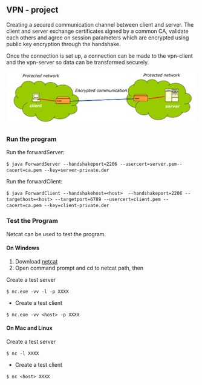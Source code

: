 ## VPN - project
Creating a secured communication channel between client and server. The client and server exchange certificates signed by a common CA, validate each others and agree on session parameters which are encrypted using public key encryption through the handshake.

Once the connection is set up, a connection can be made to the vpn-client and the vpn-server so data can be transformed securely.

![vpn netwrok ](https://github.com/5habeeb/VPN-Project/blob/master/vpn.png)

### Run the program
Run the forwardServer:
```
$ java ForwardServer --handshakeport=2206 --usercert=server.pem--cacert=ca.pem --key=server-private.der
```
   
Run the forwardClient:
```
$ java ForwardClient --handshakehost=<host>  --handshakeport=2206 --targethost=<host> --targetport=6789 --usercert=client.pem --cacert=ca.pem --key=client-private.der
```

### Test the Program
Netcat can be used to test the program.

#### On Windows
1. Download [netcat](https://eternallybored.org/misc/netcat/)
2. Open command prompt and cd to netcat path, then
 
Create a test server
```
$ nc.exe -vv -l -p XXXX
```
- Create a test client
```
$ nc.exe -vv <host> -p XXXX
```

#### On Mac and Linux
Create a test server
```
$ nc -l XXXX
```
- Create a test client
```
$ nc <host> XXXX
```
